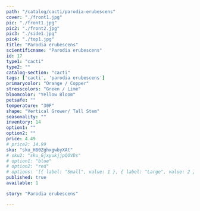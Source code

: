 ```yaml
---
path: "/catalog/cacti/parodia-erubescens"
cover: "./front1.jpg"
pic: "./front1.jpg"
pic2: "./front2.jpg"
pic3: "./side1.jpg"
pic4: "./top1.jpg"
title: "Parodia erubescens"
scientificname: "Parodia erubescens"
id: 17 
type1: "cacti"
type2: ""
catalog-section: "cacti"
tags: ['cacti', 'parodia erubescens']
primarycolor: "Orange / Copper"
stresscolors: "Green / Lime"
bloomcolor: "Yellow Bloom"
petsafe: ""
temperature: "30F"
shape: "Vertical Grower/ Tall Stem"
seasonality: ""
inventory: 14
option1: ""
option2: ""
price: 4.49
# price2: 14.99
sku: "sku_H80ZghxgwbyXAt"
# sku2: "sku_GjxyukjjpQOVDs"
# option1: "blue"
# option2: "red"
# options: '[{ label: "Small", value: 1 }, { label: "Large", value: 2 }]'
published: true
available: 1

story: "Parodia erubescens"

---
```

